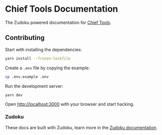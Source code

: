 # Chief Tools Documentation

The Zudoku powered documentation for [Chief Tools](https://chief.app?ref=chiefdocs).

## Contributing

Start with installing the dependencies:

```bash
yarn install --frozen-lockfile
```

Create a `.env` file by copying the example:

```bash
cp .env.example .env
```

Run the development server:

```bash
yarn dev
```

Open [http://localhost:3000](http://localhost:3000) with your browser and start hacking.

### Zudoku

These docs are built with Zudoku, learn more in the [Zudoku documentation](https://zudoku.dev/docs).
